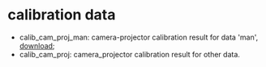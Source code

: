 # calibration data

* calib_cam_proj_man: camera-projector calibration result for data 'man', [download](http://mesh.brown.edu/byo3d/source.html);
* calib_cam_proj: camera_projector calibration result for other data.